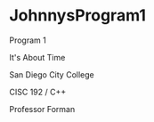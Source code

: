 JohnnysProgram1
===============

Program 1

It's About Time

San Diego City College

CISC 192 / C++

Professor Forman
